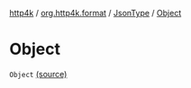 [http4k](../../index.md) / [org.http4k.format](../index.md) / [JsonType](index.md) / [Object](./-object.md)

# Object

`Object` [(source)](https://github.com/http4k/http4k/blob/master/http4k-core/src/main/kotlin/org/http4k/format/Json.kt#L82)